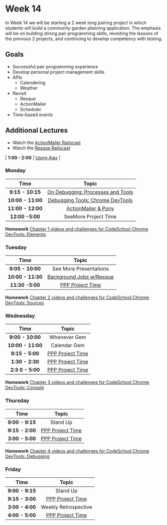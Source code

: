 # Week 14

In Week 14 we will be starting a 2 week long pairing project in which students will build a community garden planning application. The emphasis will be on building strong pair programming skills, revisiting the lessons of the previous 2 projects, and continuing to develop competency with testing.

## Goals
- Successful pair programming experience
- Develop personal project management skills
- APIs
    + Calendering
    + Weather
- Revisit
    + Resque
    + ActionMailer
    + Scheduler
- Time-based events

Additional Lectures
-------------------

- Watch the [ActionMailer Railscast](http://railscasts.com/episodes/206-action-mailer-in-rails-3)
- Watch the [Resque Railscast](http://railscasts.com/episodes/271-resque)

| **1:00 - 2:00**  | [Using Ajax](monday/ajax.md)               |


### Monday
| Time              | Topic                                             |
|:-----------------:|:-------------------------------------------------:|
| **9:15 - 10:15**  | [On Debugging: Processes and Tools](monday/on_debugging.md)|
| **10:00 - 11:00** | [Debugging Tools: Chrome DevTools](monday/dev_tools.md) |
| **11:00 - 12:00**  | [ActionMailer & Pony](monday/mailers.md)              |
| **12:00 -5:00**   | SeeMore Project Time         |

**Homework**
[Chapter 1 videos and challenges for CodeSchool Chrome DevTools: Elements](http://discover-devtools.codeschool.com/chapters/1)


### Tuesday
| Time              | Topic                                             |
|:-----------------:|:-------------------------------------------------:|
| **9:05 - 10:00**  | See More Presentations               |
| **10:00 - 11:30** | [Background Jobs w/Resque](tuesday/background-jobs.md) |
| **11:30 -5:00**   | [PPP Project Time](p_patch_planner.md.md)         |

**Homework**
[Chapter 2 videos and challenges for CodeSchool Chrome DevTools: Sources](http://discover-devtools.codeschool.com/chapters/2)


### Wednesday
| Time              | Topic                                     |
|:-----------------:|:-----------------------------------------:|
| **9:00 - 10:00**   | Whenever Gem |
| **10:00 - 11:00**   | Calendar Gem |
| **9:15 - 5:00**  | [PPP Project Time](p_patch_planner.md.md) |
| **1:30 - 2:30**  | [PPP Project Time](p_patch_planner.md.md) |
| **2:3 0 - 5:00**  | [PPP Project Time](p_patch_planner.md.md) |

**Homework**
[Chapter 3 videos and challenges for CodeSchool Chrome DevTools: Console](http://discover-devtools.codeschool.com/chapters/3)


### Thursday

| Time            | Topic                                     |
|:---------------:|:-----------------------------------------:|
| **9:00 - 9:15** | Stand Up                                  |
| **9:15 - 2:00** | [PPP Project Time](p_patch_planner.md.md) |
| **3:00 - 5:00** | [PPP Project Time](p_patch_planner.md.md) |

**Homework**
[Chapter 4 videos and challenges for CodeSchool Chrome DevTools: Debugging](http://discover-devtools.codeschool.com/chapters/4)


### Friday

| Time            | Topic                                     |
|:---------------:|:-----------------------------------------:|
| **9:00 - 9:15** | Stand Up                                  |
| **9:15 - 3:00** | [PPP Project Time](p_patch_planner.md.md) |
| **3:00 - 4:00** | Weekly Retrospective                      |
| **4:00 - 5:00** | [PPP Project Time](p_patch_planner.md.md) |
